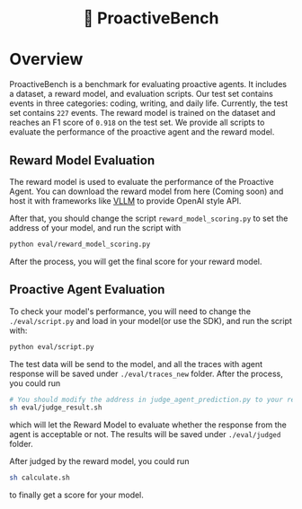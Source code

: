 <div align= "center">
    <h1> 🧩 ProactiveBench </h1>
</div>

# Overview

ProactiveBench is a benchmark for evaluating proactive agents. It includes a dataset, a reward model, and evaluation scripts.
Our test set contains events in three categories: coding, writing, and daily life.
Currently, the test set contains `227` events.
The reward model is trained on the dataset and reaches an F1 score of `0.918` on the test set.
We provide all scripts to evaluate the performance of the proactive agent and the reward model.

## Reward Model Evaluation

The reward model is used to evaluate the performance of the Proactive Agent.
You can download the reward model from here (Coming soon) and host it with frameworks like [VLLM](https://github.com/vllm-project/vllm) to provide OpenAI style API.

After that, you should change the script `reward_model_scoring.py` to set the address of your model, and run the script with

```bash
python eval/reward_model_scoring.py
```

After the process, you will get the final score for your reward model.

## Proactive Agent Evaluation

To check your model's performance, you will need to change the `./eval/script.py` and load in your model(or use the SDK), and run the script with:

```bash
python eval/script.py
```

The test data will be send to the model, and all the traces with agent response will be saved under `./eval/traces_new` folder.
After the process, you could run

```bash
# You should modify the address in judge_agent_prediction.py to your reward model address before run the script.
sh eval/judge_result.sh
```

which will let the Reward Model to evaluate whether the response from the agent is acceptable or not. The results will be saved under `./eval/judged` folder.

After judged by the reward model, you could run

```bash
sh calculate.sh
```

to finally get a score for your model.
